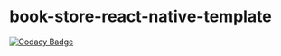 # book-store-react-native-template
[![Codacy Badge](https://app.codacy.com/project/badge/Grade/00d55b6c61ce4a4cb352e3e7c2566216)](https://www.codacy.com/gh/marvy896/Book-Store/dashboard?utm_source=github.com&amp;utm_medium=referral&amp;utm_content=marvy896/Book-Store&amp;utm_campaign=Badge_Grade)
